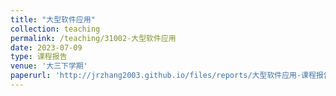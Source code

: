 ```yaml
---
title: "大型软件应用"
collection: teaching
permalink: /teaching/31002-大型软件应用
date: 2023-07-09
type: 课程报告
venue: '大三下学期'
paperurl: 'http://jrzhang2003.github.io/files/reports/大型软件应用-课程报告.pdf'
---
```

